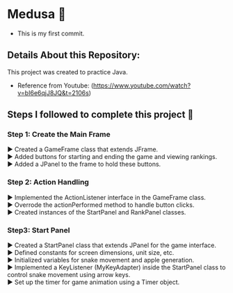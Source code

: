 # Medusa :snake:
- This is my first commit.

## Details About this Repository: 

 This project was created to practice Java. 
- Reference from Youtube: (https://www.youtube.com/watch?v=bI6e6qjJ8JQ&t=2106s)

## Steps I followed to complete this project :pushpin:

### Step 1: Create the Main Frame 
:arrow_forward: Created a GameFrame class that extends JFrame. <br>
:arrow_forward: Added buttons for starting and ending the game and viewing rankings. <br>
:arrow_forward: Added a JPanel to the frame to hold these buttons. <br>

### Step 2: Action Handling
:arrow_forward: Implemented the ActionListener interface in the GameFrame class. <br>
:arrow_forward: Overrode the actionPerformed method to handle button clicks. <br>
:arrow_forward: Created instances of the StartPanel and RankPanel classes. <br>

### Step3: Start Panel
:arrow_forward: Created a StartPanel class that extends JPanel for the game interface.<br>
:arrow_forward: Defined constants for screen dimensions, unit size, etc.<br>
:arrow_forward: Initialized variables for snake movement and apple generation.<br>
:arrow_forward: Implemented a KeyListener (MyKeyAdapter) inside the StartPanel class to control snake movement using arrow keys.<br>
:arrow_forward: Set up the timer for game animation using a Timer object.<br>



